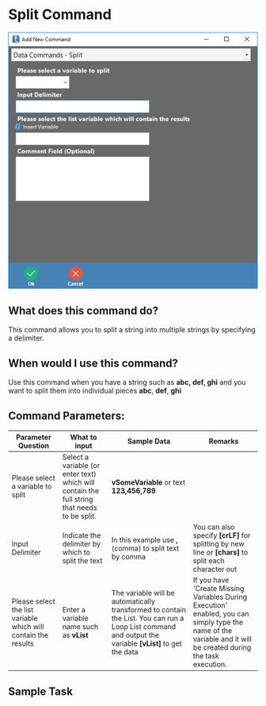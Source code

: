 <!-- TITLE: Split Command -->
# Split Command
![Split](/uploads/automation-commands/split.png "Split")
## What does this command do?
This command allows you to split a string into multiple strings by specifying a delimiter.

## When would I use this command?
Use this command when you have a string such as **abc, def, ghi** and you want to split them into individual pieces **abc**, **def**, **ghi**

## Command Parameters:

| Parameter Question   	| What to input  	|  Sample Data 	| Remarks  	|
|---					|---				|---			|---		|
|Please select a variable to split	| Select a variable (or enter text) which will contain the full string that needs to be split.   	|  **vSomeVariable** or text **123,456,789**  	|  	|
|Input Delimiter  	|  Indicate the delimiter by which to split the text  	| In this example use **,** (comma)	to split text by comma |  You can also specify **[crLF]** for splitting by new line or **[chars]** to split each character out	|
|Please select the list variable which will contain the results  	|  Enter a variable name such as **vList**| The variable will be automatically transformed to contain the List.  You can run a Loop List command and output the variable **[vList]** to get the data 	| If you have 'Create Missing Variables During Execution' enabled, you can simply type the name of the variable and it will be created during the task execution.  	|

## Sample Task